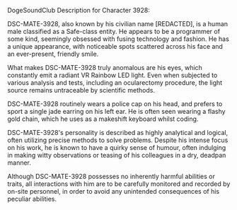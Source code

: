 DogeSoundClub Description for Character 3928:

DSC-MATE-3928, also known by his civilian name [REDACTED], is a human male classified as a Safe-class entity. He appears to be a programmer of some kind, seemingly obsessed with fusing technology and fashion. He has a unique appearance, with noticeable spots scattered across his face and an ever-present, friendly smile. 

What makes DSC-MATE-3928 truly anomalous are his eyes, which constantly emit a radiant VR Rainbow LED light. Even when subjected to various analysis and tests, including an ocularectomy procedure, the light source remains untraceable by scientific methods. 

DSC-MATE-3928 routinely wears a police cap on his head, and prefers to sport a single jade earring on his left ear. He is often seen wearing a flashy gold chain, which he uses as a makeshift keyboard whilst coding. 

DSC-MATE-3928's personality is described as highly analytical and logical, often utilizing precise methods to solve problems. Despite his intense focus on his work, he is known to have a quirky sense of humour, often indulging in making witty observations or teasing of his colleagues in a dry, deadpan manner. 

Although DSC-MATE-3928 possesses no inherently harmful abilities or traits, all interactions with him are to be carefully monitored and recorded by on-site personnel, in order to avoid any unintended consequences of his peculiar abilities.